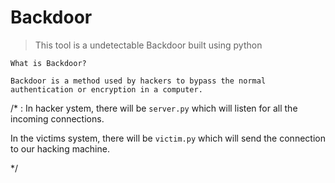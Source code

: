# Backdoor
>This tool is a undetectable Backdoor built using python

```
What is Backdoor?

Backdoor is a method used by hackers to bypass the normal authentication or encryption in a computer.
```
/* :
In hacker ystem, there will be ```server.py``` which will listen for all the incoming connections.

In the victims system, there will be ```victim.py``` which will send the connection to our hacking machine.

*/
